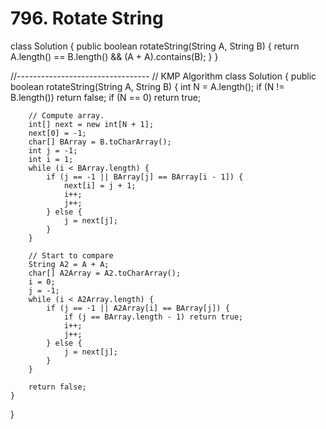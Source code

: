 # 796. Rotate String

class Solution { public boolean rotateString\(String A, String B\) { return A.length\(\) == B.length\(\) && \(A + A\).contains\(B\); } }

//--------------------------------- // KMP Algorithm class Solution { public boolean rotateString\(String A, String B\) { int N = A.length\(\); if \(N != B.length\(\)\) return false; if \(N == 0\) return true;

```text
    // Compute array.
    int[] next = new int[N + 1];
    next[0] = -1;
    char[] BArray = B.toCharArray();
    int j = -1;
    int i = 1;
    while (i < BArray.length) {
        if (j == -1 || BArray[j] == BArray[i - 1]) {
            next[i] = j + 1;
            i++;
            j++;
        } else {
            j = next[j];
        }
    }

    // Start to compare
    String A2 = A + A;
    char[] A2Array = A2.toCharArray();
    i = 0;
    j = -1;
    while (i < A2Array.length) {
        if (j == -1 || A2Array[i] == BArray[j]) {
            if (j == BArray.length - 1) return true;
            i++;
            j++;
        } else {
            j = next[j];
        }
    }

    return false;
}
```

}

